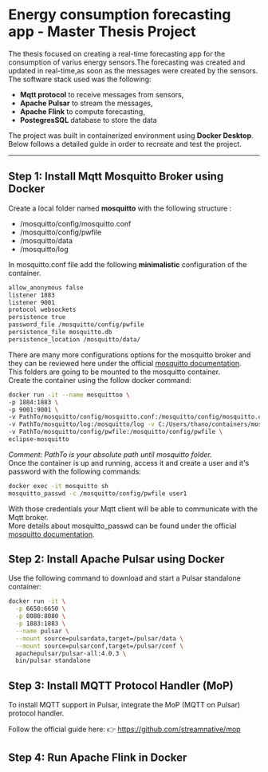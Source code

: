 # Energy consumption forecasting app - Master Thesis Project
  
The thesis focused on creating a real-time forecasting app for the consumption of varius energy sensors.The forecasting was created and updated in real-time,as soon as the messages were created by the sensors.   
The software stack used was the following:

- **Mqtt protocol** to receive messages from sensors,   
- **Apache Pulsar** to stream the messages,  
- **Apache Flink** to compute forecasting,
- **PostegresSQL** database to store the data
  
The project was built in containerized environment using **Docker Desktop**.  
Below follows a detailed guide in order to recreate and test the project.

---
## Step 1: Install Mqtt Mosquitto Broker using Docker
Create a local folder named **mosquitto** with the following structure :  
- /mosquitto/config/mosquitto.conf
- /mosquitto/config/pwfile
- /mosquitto/data
- /mosquitto/log

In mosquitto.conf file add the following **minimalistic** configuration of the container.   
```bash
allow_anonymous false
listener 1883
listener 9001
protocol websockets
persistence true
password_file /mosquitto/config/pwfile
persistence_file mosquitto.db
persistence_location /mosquitto/data/
```
There are many more configurations options for the mosquitto broker and they can be reviewed here under the official [mosquitto documentation](https://mosquitto.org/man/mosquitto-conf-5.html).  
This folders are going to be mounted to the mosquitto container.   
Create the container using the follow docker command:
```bash
docker run -it --name mosquittoo \
-p 1884:1883 \
-p 9001:9001 \
-v PathTo/mosquitto/config/mosquitto.conf:/mosquitto/config/mosquitto.conf \
-v PathTo/mosquitto/log:/mosquitto/log -v C:/Users/thano/containers/mosquitto/data:/mosquitto/data \
-v PathTo/mosquitto/config/pwfile:/mosquitto/config/pwfile \
eclipse-mosquitto
```
*Comment: PathTo is your absolute path until mosquitto folder.*   
Once the container is up and running, access it and create a user and it's password with the following commands:  
```bash
docker exec -it mosquitto sh
mosquitto_passwd -c /mosquitto/config/pwfile user1
```
With those credentials your Mqtt client will be able to communicate with the Mqtt broker.  
More details about mosquitto_passwd can be found under the official [mosquitto documentation](https://mosquitto.org/man/mosquitto_passwd-1.html). 

## Step 2: Install Apache Pulsar using Docker

Use the following command to download and start a Pulsar standalone container:

```bash
docker run -it \
  -p 6650:6650 \
  -p 8080:8080 \
  -p 1883:1883 \
  --name pulsar \
  --mount source=pulsardata,target=/pulsar/data \
  --mount source=pulsarconf,target=/pulsar/conf \
  apachepulsar/pulsar-all:4.0.3 \
  bin/pulsar standalone
```

## Step 3: Install MQTT Protocol Handler (MoP)
To install MQTT support in Pulsar, integrate the MoP (MQTT on Pulsar) protocol handler.

Follow the official guide here:
👉 https://github.com/streamnative/mop

## Step 4: Run Apache Flink in Docker
